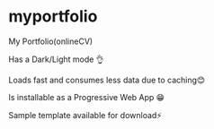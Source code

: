 # myportfolio
My Portfolio(onlineCV)

Has a Dark/Light mode 👌

Loads fast and consumes less data due to caching😊

Is installable as a Progressive Web App 😁

Sample template available for download⚡
